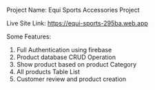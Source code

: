 Project Name: Equi Sports Accessories Project

Live Site Link: https://equi-sports-295ba.web.app

Some Features:

1. Full Authentication using firebase
2. Product database CRUD Operation
3. Show product based on product Category
4. All products Table List
5. Customer review and product creation
